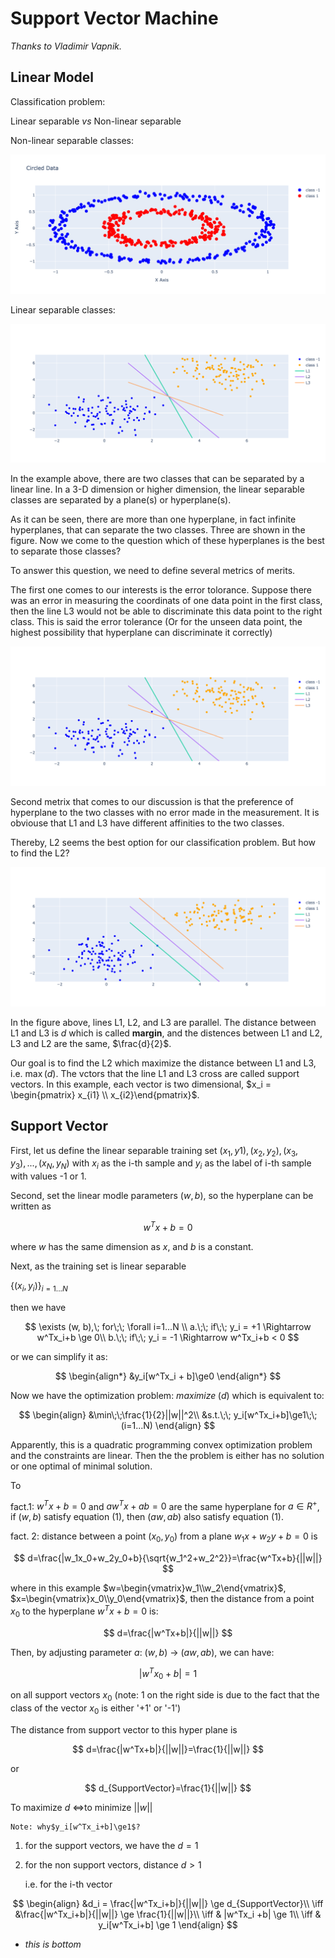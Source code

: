# Support Vector Machine

*Thanks to Vladimir Vapnik.*

## Linear Model

Classification problem:

Linear separable *vs* Non-linear separable

Non-linear separable classes:

![img](../assets/non-linear.png "Non-linear separable classes")

Linear separable classes:

![img](../assets/linear-separable.png)

In the example above, there are two classes that can be separated by a linear line. In a 3-D dimension or higher dimension, the linear separable classes are separated by a plane(s) or hyperplane(s).

As it can be seen, there are more than one hyperplane, in fact infinite hyperplanes, that can separate the two classes. Three are shown in the figure. Now we come to the question which of these hyperplanes is the best to separate those classes?

To answer this question, we need to define several metrics of merits.

The first one comes to our interests is the error tolorance. Suppose there was an error in measuring the coordinats of one data point in the first class, then the line L3 would not be able to discriminate this data point to the right class. This is said the error tolerance (Or for the unseen data point, the highest possibility that hyperplane can discriminate it correctly)

![img](../assets/linear-separable-error.png)

Second metrix that comes to our discussion is that the preference of hyperplane to the two classes with no error made in the measurement. It is obviouse that L1 and L3 have different affinities to the two classes.

Thereby, L2 seems the best option for our classification problem. But how to find the L2?

![img](../assets/support-vector.png)

In the figure above, lines L1, L2, and L3 are parallel. The distance between L1 and L3 is $d$ which is called **margin**, and the distences between L1 and L2, L3 and L2 are the same, $\frac{d}{2}$.

Our goal is to find the L2 which maximize the distance between L1 and L3, i.e. $\max(d)$. The vctors that the line L1 and L3 cross are called support vectors. In this example, each vector is two dimensional, $x_i = \begin{pmatrix} x_{i1} \\ x_{i2}\end{pmatrix}$.


## Support Vector

First, let us define the linear separable training set $(x_1, y1), (x_2, y_2), (x_3, y_3), ..., (x_N, y_N)$ with $x_i$ as the i-th sample and $y_i$ as the label of i-th sample with values -1 or 1.

Second, set the linear modle parameters $(w, b)$, so the hyperplane can be written as

$$
w^Tx + b = 0
$$

where $w$ has the same dimension as $x$, and $b$ is a constant.

Next, as the training set is linear separable

$\{(x_i, y_i)\}_{i=1...N}$

then we have

$$
\exists (w, b),\; for\;\; \forall i=1...N \\
a.\;\; if\;\; y_i = +1 \Rightarrow w^Tx_i+b \ge 0\\
b.\;\; if\;\; y_i = -1 \Rightarrow w^Tx_i+b < 0
$$

or we can simplify it as:

$$
\begin{align*}
&y_i[w^Tx_i + b]\ge0
\end{align*}
$$

Now we have the optimization problem: $maximize\;(d)$ which is equivalent to:

$$
\begin{align}
&\min\;\;\frac{1}{2}||w||^2\\
&s.t.\;\; y_i[w^Tx_i+b]\ge1\;\;(i=1...N)
\end{align}
$$

Apparently, this is a quadratic programming convex optimization problem and the constraints are linear. Then the the problem is either has no solution or one optimal of minimal solution.

To 

fact.1: $w^Tx+b=0$ and $aw^Tx+ab=0$ are the same hyperplane for $a\in R^+$, if $(w, b)$ satisfy equation (1), then $(aw, ab)$ also satisfy equation (1).

fact. 2: distance between a point $(x_0, y_0)$ from a plane $w_1x+w_2y+b=0$ is

$$
d=\frac{|w_1x_0+w_2y_0+b}{\sqrt{w_1^2+w_2^2}}=\frac{w^Tx+b}{||w||}
$$

where in this example $w=\begin{vmatrix}w_1\\w_2\end{vmatrix}$, $x=\begin{vmatrix}x_0\\y_0\end{vmatrix}$, then the distance from a point $x_0$ to the hyperplane $w^Tx+b=0$ is:

$$
d=\frac{|w^Tx+b|}{||w||}
$$

Then, by adjusting parameter $a$: $(w, b)$ $\to$ $(aw, ab)$, we can have:

$$
|w^Tx_0+b|=1
$$

on all support vectors $x_0$ (note: 1 on the right side is due to the fact that the class of the vector $x_0$ is either '+1' or '-1')

The distance from support vector to this hyper plane is

$$
d=\frac{|w^Tx+b|}{||w||}=\frac{1}{||w||}
$$

or

$$
d_{SupportVector}=\frac{1}{||w||}
$$

To maximize $d$ $\iff$to minimize $||w||$

    Note: why$y_i[w^Tx_i+b]\ge1$?

1. for the support vectors, we have the $d=1$
2. for the non support vectors, distance $d>1$

    i.e. for the i-th vector

$$
\begin{align}
 &d_i = \frac{|w^Tx_i+b|}{||w||} \ge d_{SupportVector}\\
\iff &\frac{|w^Tx_i+b|}{||w||} \ge \frac{1}{||w||}\\
\iff & |w^Tx_i +b| \ge 1\\
\iff & y_i[w^Tx_i+b] \ge 1
\end{align}
$$




* *this is bottom*
